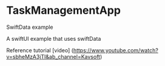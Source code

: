 # TaskManagementApp
SwiftData example 

A swiftUI example that uses swiftData

Reference tutorial [video] (https://www.youtube.com/watch?v=sbheMzA3jTI&ab_channel=Kavsoft)
